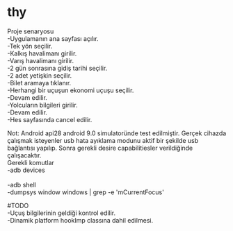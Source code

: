 # thy
Proje senaryosu<br>
-Uygulamanın ana sayfası açılır.<br>
-Tek yön seçilir.<br>
-Kalkış havalimanı girilir.<br>
-Varış havalimanı girilir.<br>
-2 gün sonrasına gidiş tarihi seçilir.<br>
-2 adet yetişkin seçilir.<br>
-Bilet aramaya tıklanır.<br>
-Herhangi bir uçuşun ekonomi uçuşu seçilir.<br>
-Devam edilir.<br>
-Yolcuların bilgileri girilir.<br>
-Devam edilir.<br>
-Hes sayfasında cancel edilir.<br>

Not: Android api28 android 9.0 simulatoründe test edilmiştir.
Gerçek cihazda çalışmak isteyenler usb hata ayıklama modunu aktif bir şekilde usb bağlantısı yapılıp. Sonra gerekli desire capabilitiesler verildiğinde çalışacaktır.
<br>Gerekli komutlar<br>
-adb devices<br><br>
-adb shell                                             
-dumpsys window windows | grep -e 'mCurrentFocus'<br>

#TODO<br>
-Uçuş bilgilerinin geldiği kontrol edilir.<br>
-Dinamik platform hookImp classına dahil edilmesi.<br>

